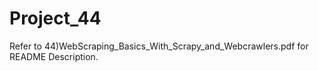 # Project_44
Refer to 44)WebScraping_Basics_With_Scrapy_and_Webcrawlers.pdf for README Description.
